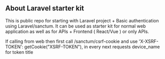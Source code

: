 ## About Laravel starter kit

This is public repo for starting with Laravel project + Basic authentication using Laravel/sanctum.
It can be used as starter kit for normal web application as well as for APIs + Frontend ( React/Vue ) or only APIs.


If calling from web then first call /sanctum/csrf-cookie and use 'X-XSRF-TOKEN': getCookie("XSRF-TOKEN"), in every next requests
device_name for token title 

